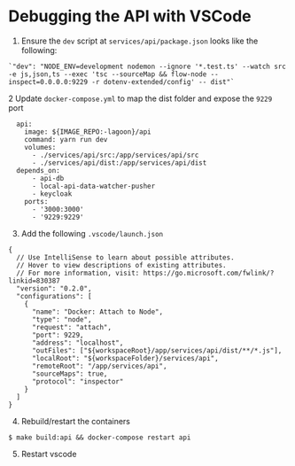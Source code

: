 # Debugging the API with VSCode


1. Ensure the `dev` script at `services/api/package.json` looks like the following:

```
`"dev": "NODE_ENV=development nodemon --ignore '*.test.ts' --watch src -e js,json,ts --exec 'tsc --sourceMap && flow-node --inspect=0.0.0.0:9229 -r dotenv-extended/config' -- dist"`
```


2 Update `docker-compose.yml` to map the dist folder and expose the `9229` port
```
  api:
    image: ${IMAGE_REPO:-lagoon}/api
    command: yarn run dev
    volumes:
      - ./services/api/src:/app/services/api/src
      - ./services/api/dist:/app/services/api/dist
  depends_on:
      - api-db
      - local-api-data-watcher-pusher
      - keycloak
    ports:
      - '3000:3000'
      - '9229:9229'
```

3. Add the following `.vscode/launch.json`

```
{
  // Use IntelliSense to learn about possible attributes.
  // Hover to view descriptions of existing attributes.
  // For more information, visit: https://go.microsoft.com/fwlink/?linkid=830387
  "version": "0.2.0",
  "configurations": [
    {
      "name": "Docker: Attach to Node",
      "type": "node",
      "request": "attach",
      "port": 9229,
      "address": "localhost",
      "outFiles": ["${workspaceRoot}/app/services/api/dist/**/*.js"],
      "localRoot": "${workspaceFolder}/services/api",
      "remoteRoot": "/app/services/api",
      "sourceMaps": true,
      "protocol": "inspector"
    }
  ]
}

```

4. Rebuild/restart the containers

```
$ make build:api && docker-compose restart api
```

5. Restart vscode
